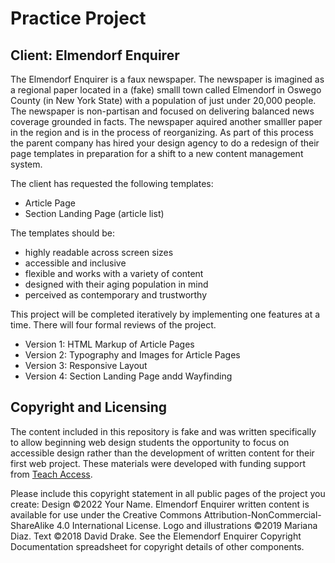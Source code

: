 # Practice Project

## Client: Elmendorf Enquirer
The Elmendorf Enquirer is a faux newspaper. The newspaper is imagined as a regional paper located in a (fake) smalll town called Elmendorf in Oswego County (in New York State) with a population of just under 20,000 people. The newspaper is non-partisan and focused on delivering balanced news coverage grounded in facts. The newspaper aquired another smalller paper in the region and is in the process of reorganizing. As part of this process the parent company has hired your design agency to do a redesign of their page templates in preparation for a shift to a new content management system. 

The client has requested the following templates:
- Article Page
- Section Landing Page (article list)

The templates should be:
- highly readable across screen sizes
- accessible and inclusive
- flexible and works with a variety of content
- designed with their aging population in mind
- perceived as contemporary and trustworthy

This project will be completed iteratively by implementing one features at a time. There will four formal reviews of the project.
- Version 1: HTML Markup of Article Pages
- Version 2: Typography and Images for Article Pages
- Version 3: Responsive Layout
- Version 4: Section Landing Page andd Wayfinding


## Copyright and Licensing
The content included in this repository is fake and was written specifically to allow beginning web design students the opportunity to focus on accessible design rather than the development of written content for their first web project. These materials were developed with funding support from [Teach Access](https://teachaccess.org/initiatives/faculty-grants/).

Please include this copyright statement in all public pages of the project you create: 
Design ©2022 Your Name. Elmendorf Enquirer written content is available for use under the Creative Commons Attribution-NonCommercial-ShareAlike 4.0 International License. Logo and illustrations ©2019 Mariana Diaz. Text ©2018 David Drake. See the Elemendorf Enquirer Copyright Documentation spreadsheet for copyright details of other components.
